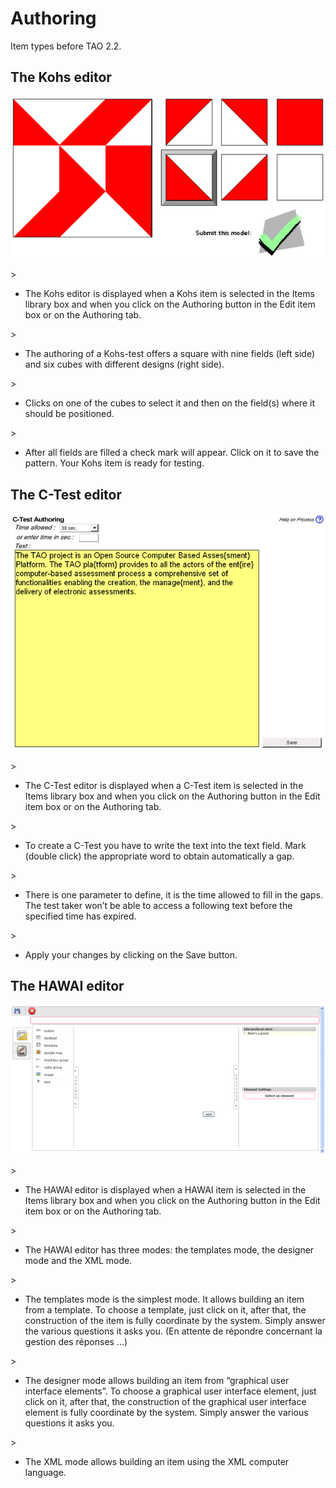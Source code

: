 <!--
parent: Items
created_at: '2012-06-29 08:55:20'
updated_at: '2012-06-29 08:55:45'
authors:
    - 'Jehan Bihin'
tags:
    - Items
-->

Authoring
=========



Item types before TAO 2.2.

The Kohs editor
---------------

![](../resources/kohs-authoring.png)

\> <br/>
* The Kohs editor is displayed when a Kohs item is selected in the Items library box and when you click on the Authoring button in the Edit item box or on the Authoring tab.<br/>

\> <br/>
* The authoring of a Kohs-test offers a square with nine fields (left side) and six cubes with different designs (right side).<br/>

\> <br/>
* Clicks on one of the cubes to select it and then on the field(s) where it should be positioned.<br/>

\> <br/>
* After all fields are filled a check mark will appear. Click on it to save the pattern. Your Kohs item is ready for testing.

The C-Test editor
-----------------

![](../resources/ctest-authoring.png)

\> <br/>
* The C-Test editor is displayed when a C-Test item is selected in the Items library box and when you click on the Authoring button in the Edit item box or on the Authoring tab.<br/>

\> <br/>
* To create a C-Test you have to write the text into the text field. Mark (double click) the appropriate word to obtain automatically a gap.<br/>

\> <br/>
* There is one parameter to define, it is the time allowed to fill in the gaps. The test taker won’t be able to access a following text before the specified time has expired.<br/>

\> <br/>
* Apply your changes by clicking on the Save button.

The HAWAI editor
----------------

![](../resources/hawai-authoring.png)

\> <br/>
* The HAWAI editor is displayed when a HAWAI item is selected in the Items library box and when you click on the Authoring button in the Edit item box or on the Authoring tab.<br/>

\> <br/>
* The HAWAI editor has three modes: the templates mode, the designer mode and the XML mode.<br/>

\> <br/>
* The templates mode is the simplest mode. It allows building an item from a template. To choose a template, just click on it, after that, the construction of the item is fully coordinate by the system. Simply answer the various questions it asks you. (En attente de répondre concernant la gestion des réponses …)<br/>

\> <br/>
* The designer mode allows building an item from “graphical user interface elements”. To choose a graphical user interface element, just click on it, after that, the construction of the graphical user interface element is fully coordinate by the system. Simply answer the various questions it asks you.<br/>

\> <br/>
* The XML mode allows building an item using the XML computer language.


